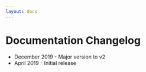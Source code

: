 ```yaml
---
layout: docs
---
```


# Documentation Changelog

* December 2019 - Major version to v2
* April 2019 - Initial release
